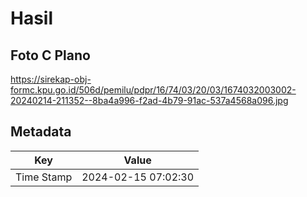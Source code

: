 # Hasil

## Foto C Plano

https://sirekap-obj-formc.kpu.go.id/506d/pemilu/pdpr/16/74/03/20/03/1674032003002-20240214-211352--8ba4a996-f2ad-4b79-91ac-537a4568a096.jpg


## Metadata

| Key        | Value               |
| ---------- | ------------------- |
| Time Stamp | 2024-02-15 07:02:30 |



